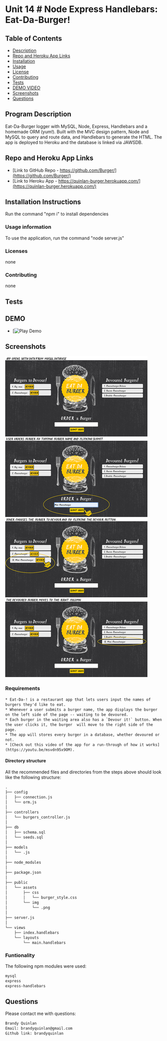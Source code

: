 # Unit 14 # Node Express Handlebars: Eat-Da-Burger!

## Table of Contents

- [Description](#program-description)
- [Repo and Heroku App Links](#repo-and-heroku-app-links)
- [Installation](#installation-instructions)
- [Usage](#usage-information) 
- [License](#licenses) 
- [Contributing](#contributing)
- [Tests](#tests)
- [DEMO VIDEO](#DEMO-click-link-to-view)
- [Screenshots](#screenshots)
- [Questions](#questions)

## Program Description
Eat-Da-Burger logger with MySQL, Node, Express, Handlebars and a homemade ORM (yum!). Built with the MVC design pattern, Node and MySQL to query and route data, and Handlebars to generate the HTML. The app is deployed to Heroku and the database is linked via JAWSDB.

## Repo and Heroku App Links
* [Link to GitHub Repo - https://github.com/Burger/](https://github.com/Burger/)
* [Link to Heroku App - https://quinlan-burger.herokuapp.com/](https://quinlan-burger.herokuapp.com/)

## Installation Instructions
  Run the command "npm i" to install dependencies

### Usage information
  To use the application, run the command "node server.js"

### Licenses
  none

### Contributing
  none

## Tests
 
## DEMO
* [![Play Demo](https://)

## Screenshots
![Screenshots](/public/assets/img/burger_screenshots.jpg)

### Requirements
```
* Eat-Da-! is a restaurant app that lets users input the names of burgers they'd like to eat.
* Whenever a user submits a burger name, the app displays the burger on the left side of the page -- waiting to be devoured.
* Each burger in the waiting area also has a `Devour it!` button. When the user clicks it, the burger  will move to the right side of the page.
* The app will stores every burger in a database, whether devoured or not.
* [Check out this video of the app for a run-through of how it works](https://youtu.be/msvdn95x9OM).
```
#### Directory structure

All the recommended files and directories from the steps above should look like the following structure:
```
.
├── config
│   ├── connection.js
│   └── orm.js
│ 
├── controllers
│   └── burgers_controller.js
│
├── db
│   ├── schema.sql
│   └── seeds.sql
│
├── models
│   └── .js
│ 
├── node_modules
│ 
├── package.json
│
├── public
│   └── assets
│       ├── css
│       │   └── burger_style.css
│       └── img
│           └── .png
│  
├── server.js
│
└── views
    ├── index.handlebars
    └── layouts
        └── main.handlebars
```
### Funtionality

The following npm modules were used:
```
mysql
express
express-handlebars
```

## Questions
Please contact me with questions:
```
Brandy Quinlan
Email: brandyquinlan@gmail.com
Github link: brandyquinlan
```
